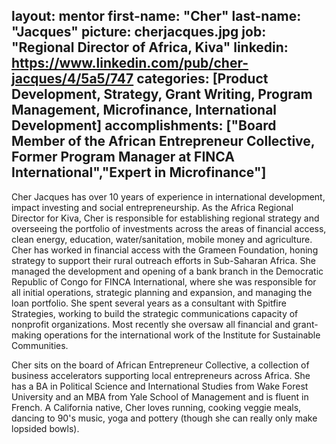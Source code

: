 layout: mentor
first-name: "Cher"
last-name: "Jacques"
picture: cherjacques.jpg
job: "Regional Director of Africa, Kiva"
linkedin: https://www.linkedin.com/pub/cher-jacques/4/5a5/747 
categories: [Product Development, Strategy, Grant Writing, Program Management, Microfinance, International Development]
accomplishments: ["Board Member of the African Entrepreneur Collective, Former Program Manager at FINCA International","Expert in Microfinance"]
---
Cher Jacques has over 10 years of experience in international development, impact investing and social entrepreneurship. As the Africa Regional Director for Kiva, Cher is responsible for establishing regional strategy and overseeing the portfolio of investments across the areas of financial access, clean energy, education, water/sanitation, mobile money and agriculture. Cher has worked in financial access with the Grameen Foundation, honing strategy to support their rural outreach efforts in Sub-Saharan Africa. She managed the development and opening of a bank branch in the Democratic Republic of Congo for FINCA International, where she was responsible for all initial operations, strategic planning and expansion, and managing the loan portfolio. She spent several years as a consultant with Spitfire Strategies, working to build the strategic communications capacity of nonprofit organizations. Most recently she oversaw all financial and grant-making operations for the international work of the Institute for Sustainable Communities.

Cher sits on the board of African Entrepreneur Collective, a collection of business accelerators supporting local entrepreneurs across Africa. She has a BA in Political Science and International Studies from Wake Forest University and an MBA from Yale School of Management and is fluent in French. A California native, Cher loves running, cooking veggie meals, dancing to 90's music, yoga and pottery (though she can really only make lopsided bowls).


